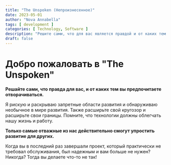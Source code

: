 ```yaml
---
title: "The Unspoken (Непроизнесенное)"
date: 2023-05-01
author: "Nova Annabella"
tags: [ development ]
categories: [ Technology, Software ]
description: "Решите сами, что для вас является правдой и от каких тем вы предпочитаете отворачиваться."
draft: false
---
```



# Добро пожаловать в "The Unspoken"

**Решайте сами, что правда для вас, и от каких тем вы предпочитаете отворачиваться.**

Я рискую и раскрываю запретные области развития и обнаруживаю необычное в мире развития.
Также расширьте свой кругозор и расширьте свои границы.
Помните, что технологии должны облегчать нашу жизнь и работу.

**Только самые отважные из нас действительно смогут упростить развитие для других.**

Когда вы в последний раз завершали проект, который практически не требовал обслуживания, был надежным и вам больше не нужен? Никогда? Тогда вы делаете что-то не так!
